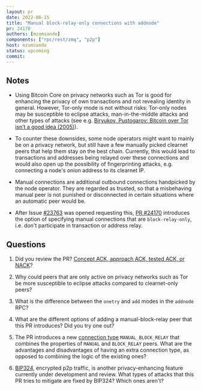 ```yaml
---
layout: pr
date: 2022-06-15
title: "Manual block-relay-only connections with addnode"
pr: 24170
authors: [mzumsande]
components: ["rpc/rest/zmq", "p2p"]
host: mzumsande
status: upcoming
commit:
---
```



## Notes

* Using Bitcoin Core on privacy networks such as Tor is good for enhancing the privacy of
own transactions and not revealing identity in general. However, Tor-only mode
is not without risks: Tor-only nodes may be susceptible to eclipse
attacks, man-in-the-middle attacks and other types of attacks
(see e.g. [Biryukov, Pustogarov: Bitcoin over Tor isn’t a good idea (2005)](https://www.ieee-security.org/TC/SP2015/papers-archived/6949a122.pdf)).

* To counter these downsides, some node operators might want to mainly be on a
privacy network, but still have a few manually picked clearnet peers that help
them stay on the best chain.
Currently, this would lead to transactions and addresses being relayed over
these connections and would also open up the
possibility of fingerprinting attacks, e.g. connecting a node's onion address
to its clearnet IP.

* Manual connections are additional outbound connections handpicked by the
node operator. They are regarded as trusted, so that a misbehaving manual
peer is not punished or disconnected in certain situations where an automatic
peer would be.

* After Issue [#23763](https://github.com/bitcoin/bitcoin/issues/23763) was
  opened requesting this, [PR
#24170](https://github.com/bitcoin/bitcoin/pull/24170) introduces the option of
specifying manual connections that are `block-relay-only`, i.e. don't
participate in transaction or address relay.

## Questions

1. Did you review the PR? [Concept ACK, approach ACK, tested ACK, or NACK](https://github.com/bitcoin/bitcoin/blob/master/CONTRIBUTING.md#peer-review)?

1. Why could peers that are only active on privacy networks such as Tor be more
susceptible to eclipse attacks compared to clearnet-only peers?

1. What is the difference between the `onetry` and `add` modes in the `addnode` RPC?

1. What are the different options of adding a manual-block-relay peer that this PR
introduces? Did you try one out?

1. The PR introduces a new [connection
   type](https://github.com/mzumsande/bitcoin/blob/202112_manual_blocksonly/src/net.h#L123-L195)
`MANUAL_BLOCK_RELAY` that combines the
properties of `MANUAL` and `BLOCK_RELAY` peers. What are the advantages and
disadvantages of having an extra connection type, as opposed to combining the
logic of the existing ones?

1. [BIP324](https://bip324.com/), encrypted p2p traffic, is another privacy-enhancing
feature currently under development and review. What types of attacks that this PR
tries to mitigate are fixed by BIP324? Which ones aren't?

<!-- TODO: After meeting, uncomment and add meeting log between the irc tags
## Meeting Log

{% irc %}
{% endirc %}
-->
